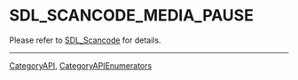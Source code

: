 # SDL_SCANCODE_MEDIA_PAUSE

Please refer to [SDL_Scancode](SDL_Scancode) for details.

----
[CategoryAPI](CategoryAPI), [CategoryAPIEnumerators](CategoryAPIEnumerators)

